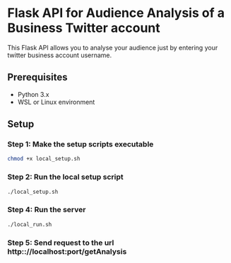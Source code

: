 
# Flask API for Audience Analysis of a Business Twitter account

This Flask API allows you to analyse your audience just by entering 
your twitter business account username.

## Prerequisites

- Python 3.x
- WSL or Linux environment

## Setup

### Step 1: Make the setup scripts executable

```bash
chmod +x local_setup.sh
```

### Step 2: Run the local setup script

```bash
./local_setup.sh
```



### Step 4: Run the server

```bash
./local_run.sh
```


### Step 5: Send request to the url http:://localhost:port/getAnalysis

